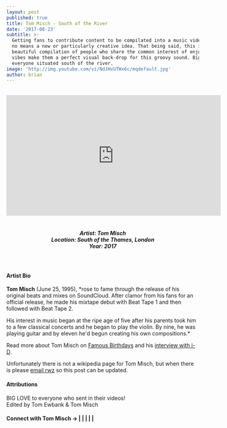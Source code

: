 ```yaml
---
layout: post
published: true
title: Tom Misch - South of the River
date: '2017-08-23'
subtitle: >-
  Getting fans to contribute content to be compilated into a music video is by
  no means a new or particularly creative idea. That being said, this is a
  beautiful compilation of people who share the common interest of enjoying good
  vibes make them a perfect visual back-drop for this groovy sound. Big up to
  everyone situated south of the river.
image: 'http://img.youtube.com/vi/NdJHvUTWx6c/mqdefault.jpg'
author: brian
---
```

<br>
<div class="embed-container">
<iframe allowfullscreen="" frameborder="0" height="315" src="https://www.youtube.com/embed/NdJHvUTWx6c?rel=0" width="560"></iframe></div>
<br>
<h5 style="text-align: center;">
Artist: Tom Misch <br>
Location: South of the Thames, London <br>
Year: 2017
</h5>
<br>



#### Artist Bio

**Tom Misch** (June 25, 1995), *rose to fame through the release of his original beats and mixes on SoundCloud. After clamor from his fans for an official release, he made his mixtape debut with Beat Tape 1 and then followed with Beat Tape 2.

His interest in music began at the ripe age of five after his parents took him to a few classical concerts and he began to play the violin. By nine, he was playing guitar and by eleven he'd begun creating his own compositions.* 

Read more about Tom Misch on <a href="http://www.famousbirthdays.com/people/tom-misch.html" target="_blank">Famous Birthdays</a> and his <a href="https://i-d.vice.com/en_uk/article/bjnpjq/get-to-know-killer-producer-tom-misch-as-we-share-the-exclusive-of-his-latest-track" target="_blank">interview with i-D</a>.

Unfortunately there is not a wikipedia page for Tom Misch, but when there is please [email rwz](mailto:rhymeswithzion@gmail.com) so this post can be updated.


#### Attributions

BIG LOVE to everyone who sent in their videos! 
<br>
Edited by Tom Ewbank & Tom Misch

#### Connect with Tom Misch &rarr; <a class="fa fa-globe" href="https://tommisch.com/" target="_blank"></a> | <a class="fa fa-facebook" href="https://www.facebook.com/tommisch123" target="_blank"></a> | <a class="fa fa-twitter" href="https://twitter.com/tommisch" target="_blank"></a> | <a class="fa fa-youtube" href="https://www.youtube.com/tommisch" target="_blank"></a> | <a class="fa fa-instagram" href="https://www.instagram.com/tommisch" target="_blank"></a> | <a class="fa fa-soundcloud" href="https://soundcloud.com/tommisch" target="_blank"></a>


